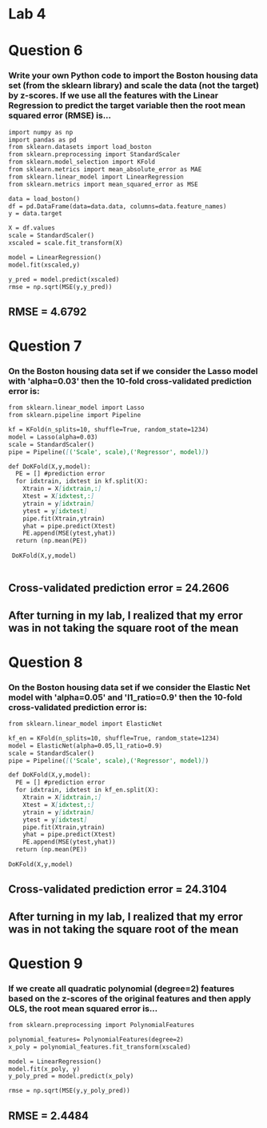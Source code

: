 # Lab 4

# Question 6

### Write your own Python code to import the Boston housing data set (from the sklearn library) and scale the data (not the target) by z-scores. If we use all the features with the Linear Regression to predict the target variable then the root mean squared error (RMSE) is...

```markdown
import numpy as np
import pandas as pd
from sklearn.datasets import load_boston
from sklearn.preprocessing import StandardScaler
from sklearn.model_selection import KFold
from sklearn.metrics import mean_absolute_error as MAE
from sklearn.linear_model import LinearRegression
from sklearn.metrics import mean_squared_error as MSE

data = load_boston()
df = pd.DataFrame(data=data.data, columns=data.feature_names)
y = data.target

X = df.values
scale = StandardScaler()
xscaled = scale.fit_transform(X)

model = LinearRegression()
model.fit(xscaled,y)

y_pred = model.predict(xscaled)
rmse = np.sqrt(MSE(y,y_pred))
```

## RMSE = 4.6792


# Question 7

### On the Boston housing data set if we consider the Lasso model with 'alpha=0.03' then the 10-fold cross-validated prediction error is:

```markdown
from sklearn.linear_model import Lasso
from sklearn.pipeline import Pipeline

kf = KFold(n_splits=10, shuffle=True, random_state=1234)
model = Lasso(alpha=0.03)
scale = StandardScaler()
pipe = Pipeline([('Scale', scale),('Regressor', model)])

def DoKFold(X,y,model):
  PE = [] #prediction error
  for idxtrain, idxtest in kf.split(X):
    Xtrain = X[idxtrain,:]
    Xtest = X[idxtest,:]
    ytrain = y[idxtrain]
    ytest = y[idxtest]
    pipe.fit(Xtrain,ytrain)
    yhat = pipe.predict(Xtest)
    PE.append(MSE(ytest,yhat))
  return (np.mean(PE))
  
 DoKFold(X,y,model)
 
 ```

## Cross-validated prediction error = 24.2606
## **After turning in my lab, I realized that my error was in not taking the square root of the mean**
 
 
# Question 8

### On the Boston housing data set if we consider the Elastic Net model with 'alpha=0.05' and 'l1_ratio=0.9' then the 10-fold cross-validated prediction error is:

```markdown
from sklearn.linear_model import ElasticNet

kf_en = KFold(n_splits=10, shuffle=True, random_state=1234)
model = ElasticNet(alpha=0.05,l1_ratio=0.9)
scale = StandardScaler()
pipe = Pipeline([('Scale', scale),('Regressor', model)])

def DoKFold(X,y,model):
  PE = [] #prediction error
  for idxtrain, idxtest in kf_en.split(X):
    Xtrain = X[idxtrain,:]
    Xtest = X[idxtest,:]
    ytrain = y[idxtrain]
    ytest = y[idxtest]
    pipe.fit(Xtrain,ytrain)
    yhat = pipe.predict(Xtest)
    PE.append(MSE(ytest,yhat))
  return (np.mean(PE))
  
DoKFold(X,y,model)
```

## Cross-validated prediction error = 24.3104
## **After turning in my lab, I realized that my error was in not taking the square root of the mean**


# Question 9

### If we create all quadratic polynomial (degree=2) features based on the z-scores of the original features and then apply OLS, the root mean squared error is...

```markdown
from sklearn.preprocessing import PolynomialFeatures

polynomial_features= PolynomialFeatures(degree=2)
x_poly = polynomial_features.fit_transform(xscaled)

model = LinearRegression()
model.fit(x_poly, y)
y_poly_pred = model.predict(x_poly)

rmse = np.sqrt(MSE(y,y_poly_pred))
```

## RMSE = 2.4484


